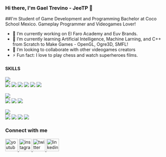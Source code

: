 ### Hi there, I'm Gael Trevino - JeeTP 👋</h2>
##I'm Student of Game Development and Programming Bachelor at Coco School Mexico. Gameplay Programmer and Videogames Lover!

- 🔭 I’m currently working on El Faro Academy and Euv Brands.
- 🌱 I’m currently learning Artificial Intelligence, Machine Larning, and C++ from Scratch to Make Games - OpenGL, Ogre3D, SMFL!
- 👯 I’m looking to collaborate with other videogames creators
- ⚡ Fun fact: I love to play chess and watch superheroes films.

#### SKILLS

![](https://img.shields.io/badge/CODING-informational?style=flat&logo=<LOGO_NAME>&logoColor=white&color=2bbc8a)
<br>
![](https://img.shields.io/badge/C++-informational?style=flat&logo=<LOGO_NAME>&logoColor=white&color=2bbc8a)
![](https://img.shields.io/badge/C_Sharp-informational?style=flat&logo=<LOGO_NAME>&logoColor=white&color=2bbc8a)
![](https://img.shields.io/badge/Python-informational?style=flat&logo=<LOGO_NAME>&logoColor=white&color=2bbc8a)
![](https://img.shields.io/badge/HTML-informational?style=flat&logo=<LOGO_NAME>&logoColor=white&color=2bbc8a)
![](https://img.shields.io/badge/Javascript-informational?style=flat&logo=<LOGO_NAME>&logoColor=white&color=2bbc8a)
![](https://img.shields.io/badge/CSS-informational?style=flat&logo=<LOGO_NAME>&logoColor=white&color=2bbc8a)
<br>
<br>
![](https://img.shields.io/badge/GAME_ENGINES-informational?style=flat&logo=<LOGO_NAME>&logoColor=white&color=2bbc8a)
<br>
![](https://img.shields.io/badge/Unity-informational?style=flat&logo=<LOGO_NAME>&logoColor=white&color=2bbc8a)
![](https://img.shields.io/badge/Unreal_Engine-informational?style=flat&logo=<LOGO_NAME>&logoColor=white&color=2bbc8a)
![](https://img.shields.io/badge/Construct_3-informational?style=flat&logo=<LOGO_NAME>&logoColor=white&color=2bbc8a)
<br>
<br>
![](https://img.shields.io/badge/TOOLS-informational?style=flat&logo=<LOGO_NAME>&logoColor=white&color=2bbc8a)
<br>
![](https://img.shields.io/badge/Adobe_Photoshop-informational?style=flat&logo=<LOGO_NAME>&logoColor=white&color=2bbc8a)
![](https://img.shields.io/badge/Adobe_Illustrator-informational?style=flat&logo=<LOGO_NAME>&logoColor=white&color=2bbc8a)
![](https://img.shields.io/badge/Adobe_Lightroom-informational?style=flat&logo=<LOGO_NAME>&logoColor=white&color=2bbc8a)
![](https://img.shields.io/badge/Maya-informational?style=flat&logo=<LOGO_NAME>&logoColor=white&color=2bbc8a)


### Connect with me
<a href="https://www.youtube.com/channel/UCyJSToREsnEnYenRHEJbP7g" target="_blank">
   <img alt="youtube" src="https://i.ibb.co/W2r8NNQ/youtube.png" width=40" height="40">
</a>
<a href="https://www.instagram.com/gaeltrevinop/" target="_blank" >
   <img alt="instagram" src="https://i.ibb.co/QfgVxMf/instagram.png" width=40" height="40">
</a>
<a href="https://www.twitter.com/iamgaeltpp" target="_blank">
   <img alt="twitter" src="https://i.ibb.co/tqSpfLc/twitter.png" width=40" height="40">
</a>
<a href="https://www.linkedin.com/in/gael-trevino-prieto-324580182/" target="_blank">
   <img alt="linkedin" src="https://i.ibb.co/vk2H55Z/linkedin.png" width=40" height="40"">
</a>
